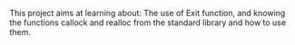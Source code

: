 This project aims at learning about:
The use of Exit function, and knowing the functions callock and realloc from the standard library and how to use them.

